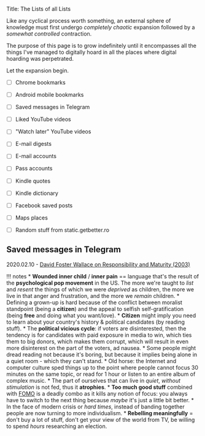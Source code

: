 Title: The Lists of all Lists

Like any cyclical process worth something, an external sphere of knowledge
must first undergo _completely chaotic_ expansion followed by a _somewhat
controlled_ contraction.

The purpose of this page is to grow indefinitely until it encompasses all
the things I've managed to digitally hoard in all the places where digital
hoarding was perpetrated.

Let the expansion begin.

- [ ] Chrome bookmarks
- [ ] Android mobile bookmarks
- [ ] Saved messages in Telegram
- [ ] Liked YouTube videos
- [ ] "Watch later" YouTube videos
- [ ] E-mail digests
- [ ] E-mail accounts
- [ ] Pass accounts
- [ ] Kindle quotes
- [ ] Kindle dictionary
- [ ] Facebook saved posts
- [ ] Maps places
- [ ] Random stuff from static.getbetter.ro


## Saved messages in Telegram

2020.02.10 - [David Foster Wallace on Responsibility and Maturity (2003)](https://www.youtube.com/watch?time_continue=1&v=dLHoEQSoGLs)

!!! notes
    * __Wounded inner child__ / __inner pain__ == language that's the result of
    the __psychological pop movement__ in the US. The more we're taught to
    _list_ and _resent_ the things of which we were _deprived_ as children,
    the more we live in that anger and frustration, and the more we _remain_
    children.
    * Defining a grown-up is hard because of the conflict between moralist
    standpoint (being a __citizen__) and the appeal to selfish
    self-gratification (being __free__ and doing what you want/love).
    * __Citizen__ might imply you need to learn about your country's history &
    political candidates (by reading stuff).
    * The __political vicious cycle__: if voters are disinterested,  then the
    tendency is for candidates with paid exposure in media to win, which ties
    them to big donors, which makes them corrupt, which will result in even more
    disinterest on the part of the voters, ad nausea.
    * Some people might dread reading not because it's boring, but because it
    implies being alone in a quiet room - which they can't stand.
    * Old horse: the Internet and computer culture sped things up to the point
    where people cannot focus 30 minutes on the same topic, or read for 1 hour
    or listen to an entire album of complex music.
    * The part of ourselves that can live in _quiet_, _without stimulation_ is
    not fed, thus it __atrophies__.
    * __Too much good stuff__ combined with
    [FOMO](https://en.wikipedia.org/wiki/Fear_of_missing_out) is a deadly combo
    as it kills any notion of focus: you always have to switch to the next
    thing because _maybe_ it's just a little bit better.
    * In the face of modern crisis or _hard times_, instead of banding together
    people are now turning to more individualism.
    * __Rebelling meaningfully__ = don't buy a lot of stuff, don't get your view
    of the world from TV, be willing to spend _hours_ researching an election.
